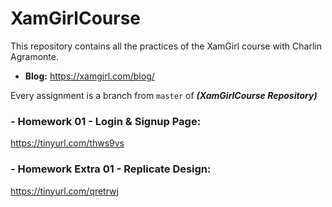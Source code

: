 # XamGirlCourse
This repository contains all the practices of the XamGirl course with Charlin Agramonte. 
* **Blog:** https://xamgirl.com/blog/

Every assignment is a branch from ```master``` of ***(XamGirlCourse Repository)***

### - Homework 01 - Login & Signup Page:
https://tinyurl.com/thws9vs

### - Homework Extra 01 - Replicate Design:
https://tinyurl.com/qretrwj

